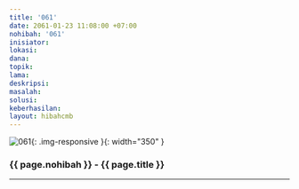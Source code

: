 ```yaml
---
title: '061'
date: 2061-01-23 11:08:00 +07:00
nohibah: '061'
inisiator:
lokasi:
dana:
topik:
lama:
deskripsi:
masalah:
solusi:
keberhasilan:
layout: hibahcmb
---
```


![061](/static/img/hibahcmb/061.png){: .img-responsive }{: width="350" }

### {{ page.nohibah }} - {{ page.title }}

---
